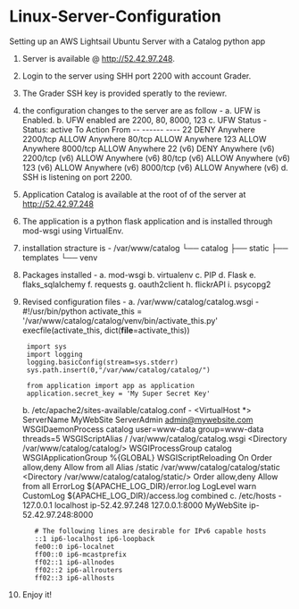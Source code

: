 # Linux-Server-Configuration
Setting up an AWS Lightsail Ubuntu Server with a Catalog python app

1. Server is available @ http://52.42.97.248.
2. Login to the server using SHH port 2200 with account Grader.
3. The Grader SSH key is provided speratly to the reviewr.
4. the configuration changes to the server are as follow -
  a. UFW is Enabled.
  b. UFW enabled are 2200, 80, 8000, 123
  c. UFW Status - 
        Status: active
            To                         Action      From
            --                         ------      ----
            22                         DENY        Anywhere
            2200/tcp                   ALLOW       Anywhere
            80/tcp                     ALLOW       Anywhere
            123                        ALLOW       Anywhere
            8000/tcp                   ALLOW       Anywhere
            22 (v6)                    DENY        Anywhere (v6)
            2200/tcp (v6)              ALLOW       Anywhere (v6)
            80/tcp (v6)                ALLOW       Anywhere (v6)
            123 (v6)                   ALLOW       Anywhere (v6)
            8000/tcp (v6)              ALLOW       Anywhere (v6)
  d. SSH is listening on port 2200.
5. Application Catalog is available at the root of of the server at http://52.42.97.248
6. The application is a python flask application and is installed through mod-wsgi using VirtualEnv.
7. installation stracture is -
              /var/www/catalog
              └── catalog
                  ├── static
                  ├── templates
                  └── venv
8. Packages installed - 
  a. mod-wsgi
  b. virtualenv
  c. PIP
  d. Flask
  e. flaks_sqlalchemy
  f. requests
  g. oauth2client
  h. flickrAPI
  i. psycopg2
9. Revised configuration files -
  a. /var/www/catalog/catalog.wsgi -
        #!/usr/bin/python
        activate_this = '/var/www/catalog/catalog/venv/bin/activate_this.py'
        execfile(activate_this, dict(__file__=activate_this))

        import sys
        import logging
        logging.basicConfig(stream=sys.stderr)
        sys.path.insert(0,"/var/www/catalog/catalog/")

        from application import app as application
        application.secret_key = 'My Super Secret Key'
    b. /etc/apache2/sites-available/catalog.conf - 
          <VirtualHost *>
                      ServerName MyWebSite
                      ServerAdmin admin@mywebsite.com
                      WSGIDaemonProcess catalog user=www-data group=www-data threads=5
                      WSGIScriptAlias / /var/www/catalog/catalog.wsgi
                      <Directory /var/www/catalog/catalog/>
                              WSGIProcessGroup catalog
                              WSGIApplicationGroup %{GLOBAL}
                              WSGIScriptReloading On
                              Order allow,deny
                              Allow from all
                      </Directory>
                      Alias /static /var/www/catalog/catalog/static
                      <Directory /var/www/catalog/catalog/static/>
                              Order allow,deny
                              Allow from all
                      </Directory>
                      ErrorLog ${APACHE_LOG_DIR}/error.log
                      LogLevel warn
                      CustomLog ${APACHE_LOG_DIR}/access.log combined
      </VirtualHost>
    c. /etc/hosts - 
          127.0.0.1 localhost ip-52.42.97.248
          127.0.0.1:8000 MyWebSite ip-52.42.97.248:8000

          # The following lines are desirable for IPv6 capable hosts
          ::1 ip6-localhost ip6-loopback
          fe00::0 ip6-localnet
          ff00::0 ip6-mcastprefix
          ff02::1 ip6-allnodes
          ff02::2 ip6-allrouters
          ff02::3 ip6-allhosts

 10. Enjoy it!    
